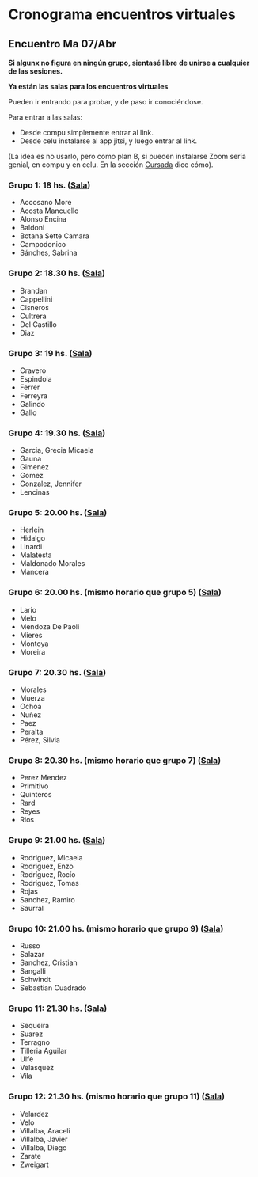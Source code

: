 # Cronograma encuentros virtuales

## Encuentro Ma 07/Abr

**Si algunx no figura en ningún grupo, sientasé libre de unirse a cualquier de las sesiones.**

<!---
**Las salas de los encuentros virtuales están [acá](encuentrosVirtuales)**
--->

**Ya están las salas para los encuentros virtuales**

Pueden ir entrando para probar, y de paso ir conociéndose.

Para entrar a las salas:
* Desde compu simplemente entrar al link.
* Desde celu instalarse al app jitsi, y luego entrar al link.

(La idea es no usarlo, pero como plan B, si pueden instalarse Zoom sería genial, en compu y en celu. En la sección [Cursada](cursada) dice cómo).


### Grupo 1: 18 hs. ([Sala](https://meet.jit.si/mate1com12grupo1#config.startWithVideoMuted=true))
* Accosano More
* Acosta Mancuello
* Alonso Encina
* Baldoni
* Botana Sette Camara
* Campodonico
* Sánches, Sabrina


### Grupo 2: 18.30 hs. ([Sala](https://meet.jit.si/mate1com12grupo2#config.startWithVideoMuted=true))
* Brandan
* Cappellini
* Cisneros
* Cultrera
* Del Castillo
* Diaz



### Grupo 3: 19 hs. ([Sala](https://meet.jit.si/mate1com12grupo3#config.startWithVideoMuted=true))
* Cravero
* Espindola
* Ferrer
* Ferreyra
* Galindo
* Gallo


### Grupo 4: 19.30 hs. ([Sala](https://meet.jit.si/mate1com12grupo4#config.startWithVideoMuted=true))
* Garcia, Grecia Micaela
* Gauna
* Gimenez
* Gomez
* Gonzalez, Jennifer
* Lencinas


### Grupo 5: 20.00 hs. ([Sala](https://meet.jit.si/mate1com12grupo5#config.startWithVideoMuted=true))
* Herlein
* Hidalgo
* Linardi
* Malatesta
* Maldonado Morales
* Mancera


### Grupo 6: 20.00 hs. (mismo horario que grupo 5) ([Sala](https://meet.jit.si/mate1com12grupo6#config.startWithVideoMuted=true))
* Lario
* Melo
* Mendoza De Paoli
* Mieres
* Montoya
* Moreira


### Grupo 7: 20.30 hs. ([Sala](https://meet.jit.si/mate1com12grupo7#config.startWithVideoMuted=true))
* Morales
* Muerza
* Ochoa
* Nuñez
* Paez
* Peralta
* Pérez, Silvia


### Grupo 8: 20.30 hs. (mismo horario que grupo 7) ([Sala](https://meet.jit.si/mate1com12grupo8#config.startWithVideoMuted=true))
* Perez Mendez
* Primitivo
* Quinteros
* Rard
* Reyes
* Rios


### Grupo 9: 21.00 hs. ([Sala](https://meet.jit.si/mate1com12grupo9#config.startWithVideoMuted=true))
* Rodriguez, Micaela
* Rodriguez, Enzo
* Rodríguez, Rocío
* Rodriguez, Tomas
* Rojas
* Sanchez, Ramiro
* Saurral


### Grupo 10: 21.00 hs. (mismo horario que grupo 9) ([Sala](https://meet.jit.si/mate1com12grupo10#config.startWithVideoMuted=true))
* Russo
* Salazar
* Sanchez, Cristian
* Sangalli
* Schwindt
* Sebastian Cuadrado


### Grupo 11: 21.30 hs. ([Sala](https://meet.jit.si/mate1com12grupo11#config.startWithVideoMuted=true))
* Sequeira
* Suarez
* Terragno
* Tilleria Aguilar
* Ulfe
* Velasquez
* Vila


### Grupo 12: 21.30 hs. (mismo horario que grupo 11) ([Sala](https://meet.jit.si/mate1com12grupo12#config.startWithVideoMuted=true))
* Velardez
* Velo
* Villalba, Araceli
* Villalba, Javier
* Villalba, Diego
* Zarate
* Zweigart

